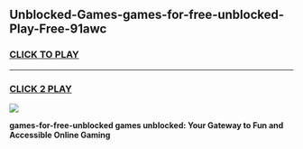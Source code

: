 
## Unblocked-Games-games-for-free-unblocked-Play-Free-91awc
<h3>
<a href="https://premium76.site?title=games-for-free-unblocked&ref=18A">CLICK TO PLAY</a></h3>
<hr>

<h3>
<a href="https://premium76.site?title=games-for-free-unblocked&ref=18A">CLICK 2 PLAY</a>
  
</h3>

<a href="https://premium76.site?title=games-for-free-unblocked&ref=18A"><img src="https://clearcache.store/games.png"></a>


**games-for-free-unblocked games unblocked: Your Gateway to Fun and Accessible Online Gaming**
